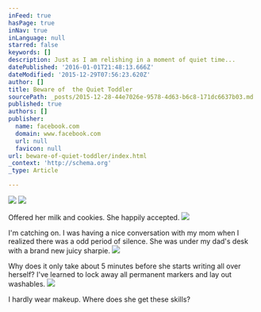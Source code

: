 ```yaml
---
inFeed: true
hasPage: true
inNav: true
inLanguage: null
starred: false
keywords: []
description: Just as I am relishing in a moment of quiet time...
datePublished: '2016-01-01T21:48:13.666Z'
dateModified: '2015-12-29T07:56:23.620Z'
author: []
title: Beware of  the Quiet Toddler
sourcePath: _posts/2015-12-28-44e7026e-9578-4d63-b6c8-171dc6637b03.md
published: true
authors: []
publisher:
  name: facebook.com
  domain: www.facebook.com
  url: null
  favicon: null
url: beware-of-quiet-toddler/index.html
_context: 'http://schema.org'
_type: Article

---
```

![](https://scontent-sea1-1.xx.fbcdn.net/hphotos-xaf1/v/t1.0-9/1545988_10155066791650368_5235071446556951054_n.jpg?oh=104a0a2363359d142e4947213c04981a&oe=56FF4C10)
![](https://the-grid-user-content.s3-us-west-2.amazonaws.com/05b0a507-3610-4328-9bd7-885857d902de.jpg)

Offered her milk and cookies.  She happily accepted.
![](https://the-grid-user-content.s3-us-west-2.amazonaws.com/c0bde422-e353-4bb0-a36a-c02d306f14f0.jpg)

I'm catching on.  I was having a nice conversation with my mom when I realized there was a odd period of silence.  She was under my dad's desk with a brand new juicy sharpie.
![](https://the-grid-user-content.s3-us-west-2.amazonaws.com/ef30409f-8444-4de9-a930-8cb255c0dbcd.jpg)

Why does it only take about 5 minutes before she starts writing all over herself?  I've learned to lock away all permanent  markers and lay out washables.
![](https://the-grid-user-content.s3-us-west-2.amazonaws.com/f17008fa-55c7-4980-96ea-e182ea309336.jpg)

I hardly wear makeup.  Where does she get these skills?
